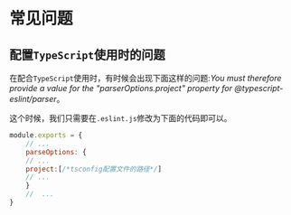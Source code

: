 # 常见问题

## 配置`TypeScript`使用时的问题

在配合`TypeScript`使用时，有时候会出现下面这样的问题:*You must therefore provide a value for the "parserOptions.project" property for @typescript-eslint/parser*。

这个时候，我们只需要在`.eslint.js`修改为下面的代码即可以。
```javascript
module.exports = {
    // ...
    parseOptions: {
    // ...
    project:[/*tsconfig配置文件的路径*/]
    // ...
    }
    //  ...
}
```
